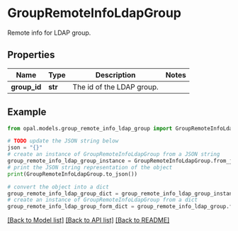 # GroupRemoteInfoLdapGroup

Remote info for LDAP group.

## Properties

Name | Type | Description | Notes
------------ | ------------- | ------------- | -------------
**group_id** | **str** | The id of the LDAP group. | 

## Example

```python
from opal.models.group_remote_info_ldap_group import GroupRemoteInfoLdapGroup

# TODO update the JSON string below
json = "{}"
# create an instance of GroupRemoteInfoLdapGroup from a JSON string
group_remote_info_ldap_group_instance = GroupRemoteInfoLdapGroup.from_json(json)
# print the JSON string representation of the object
print(GroupRemoteInfoLdapGroup.to_json())

# convert the object into a dict
group_remote_info_ldap_group_dict = group_remote_info_ldap_group_instance.to_dict()
# create an instance of GroupRemoteInfoLdapGroup from a dict
group_remote_info_ldap_group_form_dict = group_remote_info_ldap_group.from_dict(group_remote_info_ldap_group_dict)
```
[[Back to Model list]](../README.md#documentation-for-models) [[Back to API list]](../README.md#documentation-for-api-endpoints) [[Back to README]](../README.md)


